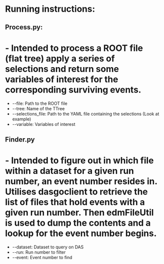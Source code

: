 # Running instructions:

## Process.py:
# - Intended to process a ROOT file (flat tree) apply a series of selections and return some variables of interest for the corresponding surviving events.
- --file: Path to the ROOT file
- --tree: Name of the TTree
- --selections_file: Path to the YAML file containing the selections (Look at example)
- --variable: Variables of interest

## Finder.py
# - Intended to figure out in which file within a dataset for a given run number, an event number resides in. Utilises dasgoclient to retrieve the list of files that hold events with a given run number. Then edmFileUtil is used to dump the contents and a lookup for the event number begins.
- --dataset: Dataset to query on DAS
- --run: Run number to filter
- --event: Event number to find
